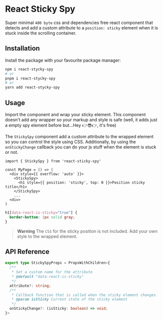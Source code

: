 # React Sticky Spy

Super minimal `400 byte` css and dependencies free react component that detects and add a custom attribute to a `position: sticky` element when it is stuck inside the scrolling container.

## Installation

Install the package with your favourite package manager:

```sh
npm i react-stycky-spy
# or
pnpm i react-stycky-spy
# or
yarn add react-stycky-spy
```

## Usage

Import the component and wrap your sticky element. This component doesn't add any wrapper so your markup and style is safe (well, it adds just a empty spy element before but...Hey 👉😎👉, it's free)

The `StickySpy` component add a custom attribute to the wrapped element so you can control the style using CSS. Additionally, by using the `onStickyChange` callback you can do your js stuff when the element is stuck or not.

```tsx
import { StickySpy } from 'react-sticky-spy'

const MyPage = () => (
  <div style={{ overflow: 'auto' }}>
    <StickySpy>
      <h1 style={{ position: 'sticky', top: 0 }}>Position sticky title</h1>
    </StickySpy>
    ...
  <div>
)
```

```css
h1[data-react-is-sticky="true"] {
  border-bottom: 1px solid gray;
}
```


> **Warning**
> The `CSS` for the sticky position is not included. Add your own style to the wrapped element.

## API Reference

```ts
export type StickySpyProps = PropsWithChildren<{
  /**
   * Set a custom name for the attribute
   * @default "data-react-is-sticky"
   */
  attribute?: string;
  /**
   * Callback function that is called when the sticky element changes
   * @param isSticky Current state of the sticky element
   */
  onStickyChange?: (isSticky: boolean) => void;
}>
```
